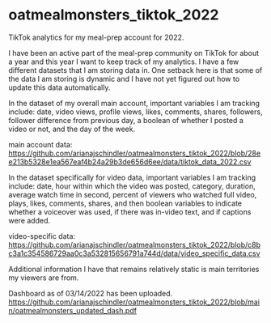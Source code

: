# oatmealmonsters_tiktok_2022
TikTok analytics for my meal-prep account for 2022.

I have been an active part of the meal-prep community on TikTok for about a year and this year I want to keep track of my analytics. I have a few different datasets that I am storing data in. One setback here is that some of the data I am storing is dynamic and I have not yet figured out how to update this data automatically.

In the dataset of my overall main account, important variables I am tracking include: date, video views, profile views, likes, comments, shares, followers, follower difference from previous day, a boolean of whether I posted a video or not, and the day of the week.

main account data: https://github.com/arianajschindler/oatmealmonsters_tiktok_2022/blob/28ee213b5328e1ea567eaf4b24a29b3de656d6ee/data/tiktok_data_2022.csv

In the dataset specifically for video data, important variables I am tracking include: date, hour within which the video was posted, category, duration, average watch time in second, percent of viewers who watched full video, plays, likes, comments, shares, and then boolean variables to indicate whether a voiceover was used, if there was in-video text, and if captions were added.

video-specific data: https://github.com/arianajschindler/oatmealmonsters_tiktok_2022/blob/c8bc3a1c354586729aa0c3a532815656791a744d/data/video_specific_data.csv

Additional information I have that remains relatively static is main territories my viewers are from.

Dashboard as of 03/14/2022 has been uploaded.
https://github.com/arianajschindler/oatmealmonsters_tiktok_2022/blob/main/oatmealmonsters_updated_dash.pdf
